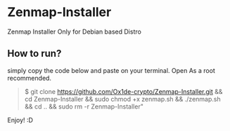 # Zenmap-Installer
 Zenmap Installer Only for Debian based Distro
 
 
How to run?
-------------
simply copy the code below and paste on your terminal. Open As a root recommended.
 

>$ git clone https://github.com/Ox1de-crypto/Zenmap-Installer.git && cd Zenmap-Installer && sudo chmod +x zenmap.sh && ./zenmap.sh && cd .. && sudo rm -r Zenmap-Installer"

 
Enjoy! :D
 

